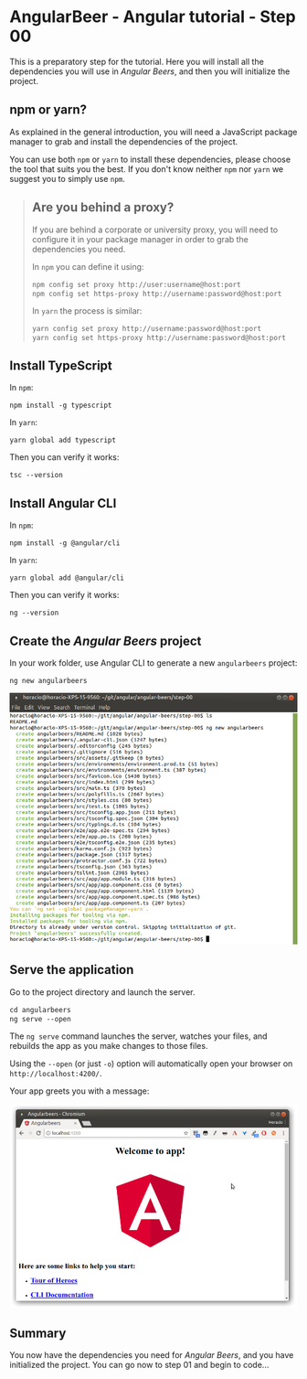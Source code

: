# AngularBeer - Angular tutorial - Step 00

This is a preparatory step for the tutorial. Here you will install all the dependencies you will use in *Angular Beers*, and then you will initialize the project.

## npm or yarn? 

As explained in the general introduction, you will need a JavaScript package manager to grab and install the dependencies of
the project.

You can use both `npm` or `yarn` to install these dependencies, please choose the tool that suits you the best. If you don't know neither `npm` nor `yarn` we suggest you to simply use `npm`. 

> ## Are you behind a proxy?
>
> If you are behind a corporate or university proxy, you will need to configure it in your package manager in order to grab the dependencies you need.
>
> In `npm` you can define it using:
>
> ```
> npm config set proxy http://user:username@host:port
> npm config set https-proxy http://username:password@host:port 
> ```
>
> In `yarn` the process is similar:
>
> ```
> yarn config set proxy http://username:password@host:port
> yarn config set https-proxy http://username:password@host:port
> ```

## Install TypeScript

In `npm`:

```
npm install -g typescript
```

In `yarn`:

```
yarn global add typescript
```

Then you can verify it works:

```
tsc --version
```

## Install Angular CLI

In `npm`:

```
npm install -g @angular/cli
```

In `yarn`:

```
yarn global add @angular/cli
```

Then you can verify it works:

```
ng --version
```

## Create the *Angular Beers* project

In your work folder, use Angular CLI to generate a new `angularbeers` project:

```
ng new angularbeers
```

![ng new angularbeers](../assets/step-00_01.jpg)


## Serve the application

Go to the project directory and launch the server.

```
cd angularbeers
ng serve --open
```

The `ng serve` command launches the server, watches your files, and rebuilds the app as you make changes to those files.

Using the `--open` (or just `-o`) option will automatically open your browser on `http://localhost:4200/`.

Your app greets you with a message:

![ng serve --open](../assets/step-00_02.jpg)

## Summary ##

You now have the dependencies you need for *Angular Beers*, and you have initialized the project.  You can go now to step 01 and begin to code...